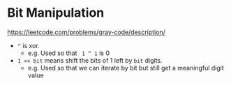 # Bit Manipulation

https://leetcode.com/problems/gray-code/description/

* `^` is xor.
    * e.g. Used so that ` 1 ^ 1` is 0
* `1 << bit` means shift the bits of 1 left by `bit` digits.
    * e.g. Used so that we can iterate by bit but still get a meaningful digit value
